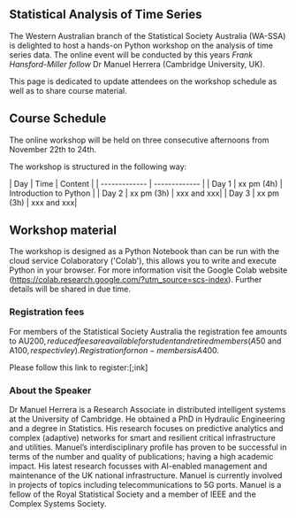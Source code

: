 ## Statistical Analysis of Time Series


The Western Australian branch of the Statistical Society Australia (WA-SSA) is delighted to host a hands-on Python workshop on the analysis of time series data. The online event will be conducted by this years *Frank Hansford-Miller follow* Dr Manuel Herrera (Cambridge University, UK).

This page is dedicated to update attendees on the workshop schedule as well as to share course material.


## Course Schedule
The online workshop will be held on three consecutive afternoons from November 22th to 24th.

The workshop is structured in the following way:

|  Day | Time | Content |
| ------------- | ------------- |
| Day 1  | xx pm (4h)  | Introduction to Python |
| Day 2  | xx pm (3h)  | xxx and xxx|
| Day 3  | xx pm (3h)  | xxx and xxx|



## Workshop material
The workshop is designed as a Python Notebook than can be run with the cloud service Colaboratory ('Colab'), this allows you to write and execute Python in your browser. For more information visit the Google Colab website (https://colab.research.google.com/?utm_source=scs-index). 
Further details will be shared in due time.


### Registration fees
For members of the Statistical Society Australia the registration fee amounts to AU$200, reduced fees are available for student and retired members (A$50 and A$100, respectivley). Registration for non-members is A$400. 

Please follow this link to register:[;ink]

### About the Speaker
Dr Manuel Herrera is a Research Associate in distributed intelligent systems at the University of Cambridge. He obtained a PhD in Hydraulic Engineering and a degree in Statistics. His research focuses on predictive analytics and complex (adaptive) networks for smart and resilient critical infrastructure and utilities. Manuel’s interdisciplinary profile has proven to be successful in terms of the number and quality of publications; having a high academic impact. His latest research focusses with AI-enabled management and maintenance of the UK national infrastructure. Manuel is currently involved in projects of topics including telecommunications to 5G ports. Manuel is a fellow of the Royal Statistical Society and a member of IEEE and the Complex Systems Society.


